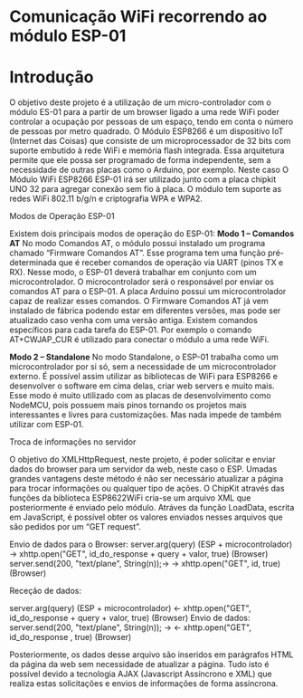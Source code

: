 # Comunicação WiFi recorrendo ao módulo ESP-01

# Introdução

O objetivo deste projeto é a utilização de um micro-controlador com o módulo ES-01 para a partir de um browser ligado a uma rede WiFi poder controlar a ocupação por pessoas de um espaço, tendo em conta o número de pessoas por metro quadrado.
O Módulo ESP8266 é um dispositivo IoT (Internet das Coisas) que consiste de um microprocessador de 32 bits com suporte embutido à rede WiFi e memória flash integrada. Essa arquitetura permite que ele possa ser programado de forma independente, sem a necessidade de outras placas como o Arduino, por exemplo.
Neste caso O Módulo WiFi ESP8266 ESP-01 irá ser utilizado junto com a placa chipkit UNO 32 para agregar conexão sem fio à placa. O módulo tem suporte as redes WiFi 802.11 b/g/n e criptografia WPA e WPA2.

Modos de Operação ESP-01

Existem dois principais modos de operação do ESP-01:
**Modo 1 – Comandos AT**
No modo Comandos AT, o módulo possui instalado um programa chamado “Firmware Comandos AT”. Esse programa tem uma função pré-determinada que é receber comandos de operação via UART (pinos TX e RX). Nesse modo, o ESP-01 deverá trabalhar em conjunto com um microcontrolador. O microcontrolador será o responsável por enviar os comandos AT para o ESP-01. A placa Arduino possui um microcontrolador capaz de realizar esses comandos. O Firmware Comandos AT já vem instalado de fábrica podendo estar em diferentes versões, mas pode ser atualizado caso venha com uma versão antiga.
Existem comandos específicos para cada tarefa do ESP-01. Por exemplo o comando AT+CWJAP_CUR é utilizado para conectar o módulo a uma rede WiFi. 

**Modo 2 – Standalone**
No modo Standalone, o ESP-01 trabalha como um microcontrolador por si só, sem a necessidade de um microcontrolador externo. É possível assim utilizar as bibliotecas de WiFi para ESP8266 e desenvolver o software em cima delas, criar web servers e muito mais.
Esse modo é muito utilizado com as placas de desenvolvimento como NodeMCU, pois possuem mais pinos tornando os projetos mais interessantes e livres para customizações. Mas nada impede de também utilizar com ESP-01.

Troca de informações no servidor

O objetivo do XMLHttpRequest, neste projeto, é poder solicitar e enviar dados do browser para um servidor da web, neste caso o ESP. Umadas grandes vantagens deste método é não ser necessário atualizar a página para trocar informações ou qualquer tipo de ações. O ChipKit através das funções da biblioteca ESP8622WiFi cria-se um arquivo XML que posteriormente é enviado pelo módulo. Atráves da função LoadData, escrita em JavaScript, é possível obter os valores enviados nesses arquivos que são pedidos por um “GET request”.

Envio de dados para o Browser:
server.arg(query) (ESP + microcontrolador) -> xhttp.open("GET", id_do_response + query + valor, true) (Browser)
server.send(200, "text/plane", String(n));-> -> xhttp.open("GET", id, true) (Browser)

Receção de dados:

server.arg(query) (ESP + microcontrolador) <- xhttp.open("GET", id_do_response + query + valor, true) (Browser)
Envio de dados:
server.send(200, "text/plane", String(n)); -> <- xhttp.open("GET", id_do_response , true) (Browser)


Posteriormente, os dados desse arquivo são inseridos em parágrafos HTML da página da web sem necessidade de atualizar a página.
Tudo isto é possível devido a tecnologia AJAX (Javascript Assíncrono e XML) que realiza estas solicitações e envios de informações de forma assíncrona.
